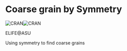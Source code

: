 # Coarse grain by Symmetry
![CRAN](https://img.shields.io/badge/license-GPL_3.0-blue.svg)![CRAN](https://img.shields.io/badge/ASU-ELIFE-red.svg)

ELIFE@ASU

Using symmetry to find coarse grains